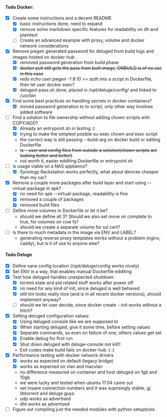 #### Todo Docker:   
- [x] Create some instructions and a decent README  
  - [x] basic instructions done, need to expand
  - [x] remove some markdown specific features for readability on dh and plaintext
  - [ ] Create an advanced example with proxy, volume and docker network considerations
- [x] Remove pwgen generated password for deluged from build logs and images hosted on docker-hub   
  - [x] removed password generation from build phase  
  - [x] ~~docker pull still gets the pass from built image, ONBUILD is of no use in this case~~
  - [x] redo *echo user:pwgen -1 8:10 >> auth* into a script in Dockerfile, then let user docker exec?
  - [x] deluged-pass.sh done, placed in /opt/deluge/config/ and linked to /usr/bin
- [x] Find some best practices on handling secrets in docker containers?
  - [x] moved password generation to to script, only other way involves added software  
- [ ] Find a solution to file ownership without adding chown scripts with COPY/ADD?   
  - [x] Already an entrypoint.sh in testing :(
  - [x] trying to make the simplest posible su-exec chown and exec script
  - the correct way is still passing --build-arg on docker build or editing Dockerfile
  - ~~is --user and config files from outside a solution(chown scripts are looking better and better)~~
   - not worth it, easier edditing Dockerfile or entrypoint.sh
- [ ] Is usage viable on a NAS appliance?
  - [x] Synology Rackstation works perfectly, what about devices cheaper than my car?
- [x] Remove a couple more packages after build layer and start using --virtual-package in apk?
  - [x] no need for apk --virtual-package, readability is fine
  - [x] removed a couple of packages
  - [x] removed build files
- [ ] Define more volumes in Dockerfile or let it be?
  - should we define all 3? Should we also set move on complete to true, for volumes on cow fs?
  - should we create a separate volume for ssl cert?
- [ ] Is there to much metadata in the image via ENV and LABEL?
  - generating reverse proxy templates works without a problem (nginx, caddy), but is it of use to anyone else?

#### Todo Deluge
- [x] Define sane config location (/opt/deluge/config works nicely)
- [x] Set ENV in a way, that enables manual Dockerfile edditing
- [x] Test how deluged handles unexpected shutdown
  - [x] torrent.state and pid related stuff works after power off
  - [x] no need for any kind of init, since deluged is well behaved
  - [x] still tini looks really nice (and is in all recent docker versions), should implement anyway?
  - [ ] should we let user decide, since docker create --init works without a hitch?
- [x] Setting deluged configuration values:
  - [x] Using deluged-console like we are supposed to
  - [x] When starting deluged, give it some time, before setting values
  - [x] Separate commands, so even on failure of one, others values get set
  - [x] Enable debug for first run
  - [x] Shut down deluged with deluge-console not kill!!
  - Exit codes make build fails on docker-hub :( :(
- [x] Performance testing with docker network drivers
  - [x] works as expected on default (legacy bridge)
  - [x] works as expected on vlan and macvlan
  - no difference measured on container and host deluged on 1gb and 10gb
  - we were lucky and tested when ubuntu 17.04 came out
  - set insane connection numbers and it was suprisingly stable, gj libtorrent and deluge guys
  - udp works as advertised
  - dht works as advertised
- [ ] Figure out compiling just the needed modules with python setuptools
